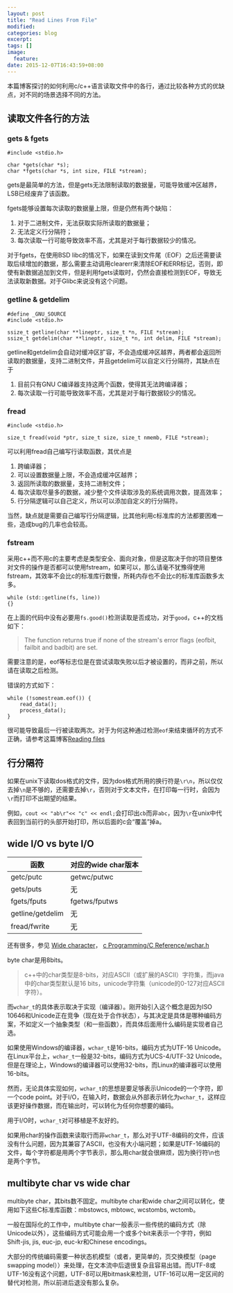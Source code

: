 ```yaml
---
layout: post
title: "Read Lines From File"
modified:
categories: blog
excerpt:
tags: []
image:
  feature:
date: 2015-12-07T16:43:59+08:00
---
```


本篇博客探讨的如何利用c/c++语言读取文件中的各行，通过比较各种方式的优缺点，对不同的场景选择不同的方法。

## 读取文件各行的方法

### gets & fgets

```
#include <stdio.h>

char *gets(char *s);
char *fgets(char *s, int size, FILE *stream);
```

gets是最简单的方法，但是gets无法限制读取的数据量，可能导致缓冲区越界，LSB已经废弃了该函数。

fgets能够设置每次读取的数据量上限，但是仍然有两个缺陷：

1. 对于二进制文件，无法获取实际所读取的数据量；
2. 无法定义行分隔符；
3. 每次读取一行可能导致效率不高，尤其是对于每行数据较少的情况。

对于fgets，在使用BSD libc的情况下，如果在读到文件尾（EOF）之后还需要读取后续增加的数据，那么需要主动调用clearerr来清除EOF和ERR标记，否则，即使有新数据追加到文件，但是利用fgets读取时，仍然会直接检测到EOF，导致无法读取新数据。对于Glibc来说没有这个问题。

### getline & getdelim

```
#define _GNU_SOURCE
#include <stdio.h>

ssize_t getline(char **lineptr, size_t *n, FILE *stream);
ssize_t getdelim(char **lineptr, size_t *n, int delim, FILE *stream);
```

getline和getdelim会自动对缓冲区扩容，不会造成缓冲区越界，两者都会返回所读取的数据量，支持二进制文件，并且getdelim可以自定义行分隔符，其缺点在于

1. 目前只有GNU C编译器支持这两个函数，使得其无法跨编译器；
2. 每次读取一行可能导致效率不高，尤其是对于每行数据较少的情况。

### fread

```
#include <stdio.h>

size_t fread(void *ptr, size_t size, size_t nmemb, FILE *stream);
```

可以利用fread自己编写行读取函数，其优点是

1. 跨编译器；
2. 可以设置数据量上限，不会造成缓冲区越界；
3. 返回所读取的数据量，支持二进制文件；
4. 每次读取尽量多的数据，减少整个文件读取涉及的系统调用次数，提高效率；
5. 行分隔逻辑可以自己定义，所以可以添加自定义的行分隔符。

当然，缺点就是需要自己编写行分隔逻辑，比其他利用c标准库的方法都要困难一些，造成bug的几率也会较高。

### fstream

采用c++而不用c的主要考虑是类型安全、面向对象，但是这取决于你的项目整体对文件的操作是否都可以使用fstream，如果可以，那么请毫不犹豫得使用fstream，其效率不会比c的标准库行数慢，所耗内存也不会比c的标准库函数多太多。

```
while (std::getline(fs, line))
{}
```

在上面的代码中没有必要用```fs.good()```检测读取是否成功，对于```good```，c++的文档如下：

> The function returns true if none of the stream's error flags (eofbit, failbit and badbit) are set.

需要注意的是，eof等标志位是在尝试读取失败以后才被设置的，而非之前，所以请在读取之后检测。

错误的方式如下：

```
while (!somestream.eof()) {
    read_data();
    process_data();
}
```

很可能导致最后一行被读取两次。对于为何这种通过检测```eof```来结束循环的方式不正确，请参考这篇博客[Reading files](http://coderscentral.blogspot.tw/2011/03/reading-files.html)

## 行分隔符

如果在unix下读取dos格式的文件，因为dos格式所用的换行符是```\r\n```，所以仅仅去掉```\n```是不够的，还需要去掉```\r```，否则对于文本文件，在打印每一行时，会因为```\r```而打印不出期望的结果。

例如，```cout << "ab\r"<< "c" << endl;```会打印出```cb```而非```abc```，因为```\r```在unix中代表回到当前行的头部开始打印，所以后面的c会“覆盖”掉a。

## wide I/O vs byte I/O

| 函数 | 对应的wide char版本 |
|-----| -------------------|
|getc/putc | getwc/putwc   |
|gets/puts | 无            |
|fgets/fputs| fgetws/fputws|
|getline/getdelim | 无     |
|fread/fwrite | 无         |

还有很多，参见
[Wide character](https://en.wikipedia.org/wiki/Wide_character)，
[c Programming/C Reference/wchar.h](https://en.wikibooks.org/wiki/C_Programming/C_Reference/wchar.h)

byte char是用8bits。

> c++中的char类型是8-bits，对应ASCII（或扩展的ASCII）字符集，而java中的char类型默认是16 bits，unicode字符集（unicode的0-127对应ASCII字符）。

而```wchar_t```的具体表示取决于实现（编译器）。刚开始引入这个概念是因为ISO 10646和Unicode正在竞争（现在处于合作状态），与其决定是具体是哪种编码方案，不如定义一个抽象类型（和一些函数），而具体后面用什么编码是实现者自己选。

如果使用Windows的编译器，```wchar_t```是16-bits，编码方式为UTF-16 Unicode。在Linux平台上，```wchar_t```一般是32-bits，编码方式为UCS-4/UTF-32 Unicode。但是在理论上，Windows的编译器可以使用32-bits，而Linux的编译器可以使用16-bits。

然而，无论具体实现如何，```wchar_t```的思想是要足够表示Unicode的一个字符，即一个code point。对于I/O，在输入时，数据会从外部表示转化为```wchar_t```，这样应该更好操作数据，而在输出时，可以转化为任何你想要的编码。

用于I/O时，```wchar_t```对可移植是不友好的。

如果用char的操作函数来读取行而非```wchar_t```，那么对于UTF-8编码的文件，应该没有什么问题，因为其兼容了ASCII，也没有大小端问题；如果是UTF-16编码的文件，每个字符都是用两个字节表示，那么用char就会很麻烦，因为换行符\n也是两个字节。

## multibyte char vs wide char

multibyte char，其bits数不固定。multibyte char和wide char之间可以转化，使用如下这些C标准库函数：mbstowcs, mbtowc, wcstombs, wctomb。

一般在国际化的工作中，multibyte char一般表示一些传统的编码方式（除Unicode以外），这些编码方式可能会用一个或多个bit来表示一个字符，例如Shift-jis, jis, euc-jp, euc-kr和Chinese encodings。

大部分的传统编码需要一种状态机模型（或者，更简单的，页交换模型（page swapping model））来处理，在文本流中后退很复杂且容易出错。而UTF-8或UTF-16没有这个问题，UTF-8可以用bitmask来检测，UTF-16可以用一定区间的替代对检测，所以前进后退没有那么复杂。